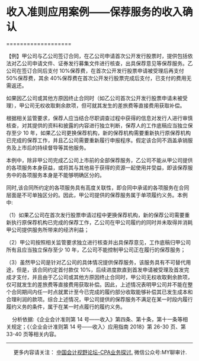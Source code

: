 ﻿# 收入准则应用案例——保荐服务的收入确认
===================

【例】甲公司与乙公司签订合同，在乙公司申请首次公开发行股票时，提供包括依法对乙公司申请文件、证券发行募集文件进行核查，出具保荐意见等保荐服务。乙公司在签订合同后支付 10%保荐费，在首次公开发行股票申请被受理后再支付 50%保荐费，其余 40%保荐费在首次公开发行股票完成后支付，已支付的费用无需返还。

如果因乙公司或其他方原因终止合同时（如乙公司首次公开发行股票申请未被受理），甲公司无权收取剩余款项，但可就其发生的差旅费等直接费用获取补偿。

根据相关监管要求，保荐人应当结合尽职调查过程中获得的信息对发行人进行审慎核查，对其提供的资料和披露的内容进行独立判断，保荐人的工作底稿应当独立保存至少 10 年，如果乙公司更换保荐机构，新的保荐机构需要重新执行原保荐机构已完成的保荐工作，并且乙公司需要重新履行申报程序。假定该合同不涵盖承销服务及上市后的持续督导等其他服务。

本例中，除非甲公司完成乙公司上市前的全部保荐服务，乙公司不能从甲公司提供的各项服务本身获益，或将其与其他易于获得的资源一起使用并受益，即该保荐服务中的各项服务本身是不能够明确区分的。

同时,该合同所约定的各项服务具有高度关联性，即合同中承诺的各项服务在合同层面是不可单独区分的。因此，甲公司提供的保荐服务属于单项履约义务。本例中:

（1）如果乙公司在首次发行股票申请过程中更换保荐机构，新的保荐公司需要重新执行原保荐机构已完成的保荐工作，乙公司在甲公司履约的同时并未取得并消耗甲公司提供服务所带来的经济利益；

（2）甲公司按照相关监管要求独立进行核查并出具保荐意见，工作底稿归甲公司所有且应当独立保存至少 10 年，乙公司不能控制甲公司正在履行的保荐服务；

（3）虽然甲公司是针对乙公司的具体情况提供保荐服务，该服务具有不可替代用途，但是，该合同约定首付款仅 10%，后续进度款直到首发申请被受理及首发完成才支付，并且由于乙公司或其他方原因终止合同时，甲公司无权收取剩余款项，仅可就发生的差旅费等直接费用获取补偿。因此，上述情况表明甲公司并不能在整个合同期间内任一时点就累计至今已完成的履约部分收取能够补偿其已发生成本和合理利润的款项。综合上述情况，甲公司提供的保荐服务不满足在某一时段内履行履约义务的条件，属于在某一时点履行的履约义务。

    分析依据:《企业会计准则第 14 号——收入》第四条、第十条，第十一条等相关规定；《〈企业会计准则第 14 号——收入〉应用指南 2018》第 26-30 页、第 33-40 页等相关内容。

* * *

     更多内容请关注： [中国会计视野论坛-CPA业务探讨.](https://bbs.esnai.com/thread-5354530-1-3.html) 微信公众号:MY聊审计.